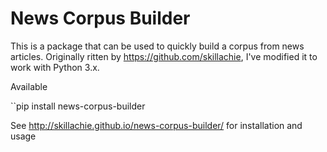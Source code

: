 # News Corpus Builder

This is a package that can be used to quickly build a corpus from news articles. Originally ritten by https://github.com/skillachie, I've modified it to work with Python 3.x.

Available 

``pip install news-corpus-builder

See http://skillachie.github.io/news-corpus-builder/ for installation and usage
